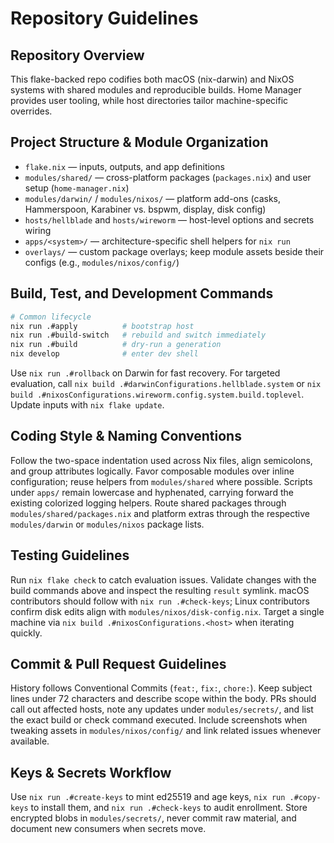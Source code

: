 # Repository Guidelines

## Repository Overview
This flake-backed repo codifies both macOS (nix-darwin) and NixOS systems with shared modules and reproducible builds. Home Manager provides user tooling, while host directories tailor machine-specific overrides.

## Project Structure & Module Organization
- `flake.nix` — inputs, outputs, and app definitions
- `modules/shared/` — cross-platform packages (`packages.nix`) and user setup (`home-manager.nix`)
- `modules/darwin/` / `modules/nixos/` — platform add-ons (casks, Hammerspoon, Karabiner vs. bspwm, display, disk config)
- `hosts/hellblade` and `hosts/wireworm` — host-level options and secrets wiring
- `apps/<system>/` — architecture-specific shell helpers for `nix run`
- `overlays/` — custom package overlays; keep module assets beside their configs (e.g., `modules/nixos/config/`)

## Build, Test, and Development Commands
```bash
# Common lifecycle
nix run .#apply          # bootstrap host
nix run .#build-switch   # rebuild and switch immediately
nix run .#build          # dry-run a generation
nix develop              # enter dev shell
```
Use `nix run .#rollback` on Darwin for fast recovery. For targeted evaluation, call `nix build .#darwinConfigurations.hellblade.system` or `nix build .#nixosConfigurations.wireworm.config.system.build.toplevel`. Update inputs with `nix flake update`.

## Coding Style & Naming Conventions
Follow the two-space indentation used across Nix files, align semicolons, and group attributes logically. Favor composable modules over inline configuration; reuse helpers from `modules/shared` where possible. Scripts under `apps/` remain lowercase and hyphenated, carrying forward the existing colorized logging helpers. Route shared packages through `modules/shared/packages.nix` and platform extras through the respective `modules/darwin` or `modules/nixos` package lists.

## Testing Guidelines
Run `nix flake check` to catch evaluation issues. Validate changes with the build commands above and inspect the resulting `result` symlink. macOS contributors should follow with `nix run .#check-keys`; Linux contributors confirm disk edits align with `modules/nixos/disk-config.nix`. Target a single machine via `nix build .#nixosConfigurations.<host>` when iterating quickly.

## Commit & Pull Request Guidelines
History follows Conventional Commits (`feat:`, `fix:`, `chore:`). Keep subject lines under 72 characters and describe scope within the body. PRs should call out affected hosts, note any updates under `modules/secrets/`, and list the exact build or check command executed. Include screenshots when tweaking assets in `modules/nixos/config/` and link related issues whenever available.

## Keys & Secrets Workflow
Use `nix run .#create-keys` to mint ed25519 and age keys, `nix run .#copy-keys` to install them, and `nix run .#check-keys` to audit enrollment. Store encrypted blobs in `modules/secrets/`, never commit raw material, and document new consumers when secrets move.
